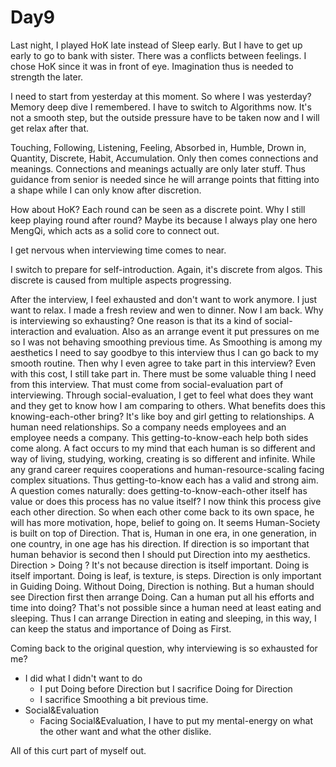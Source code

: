 # Day9

Last night, I played HoK late instead of Sleep early. But I have to get up early to go to bank with sister. There was a conflicts between feelings. I chose HoK since it was in front of eye. Imagination thus is needed to strength the later.

I need to start from yesterday at this moment. So where I was yesterday? Memory deep dive I remembered. I have to switch to Algorithms now. It's not a smooth step, but the outside pressure have to be taken now and I will get relax after that.

Touching, Following, Listening, Feeling, Absorbed in, Humble,  Drown in, Quantity, Discrete, Habit, Accumulation. Only then comes connections and meanings. Connections and meanings actually are only later stuff. Thus guidance from senior is needed since he will arrange points that fitting into a shape while I can only know after discretion.

How about HoK? Each round can be seen as a discrete point. Why I still keep playing round after round? Maybe its because I always play one hero MengQi, which acts as a solid core to connect out.

I get nervous when interviewing time comes to near.

I switch to prepare for self-introduction. Again, it's discrete from algos. This discrete is caused from multiple aspects progressing.

After the interview, I feel exhausted and don't want to work anymore. I just want to relax. I made a fresh review and wen to dinner. Now I am back. Why is interviewing so exhausting? One reason is that its a kind of social-interaction and evaluation. Also as an arrange event it put  pressures on me so I was not behaving smoothing previous time. As Smoothing is among my aesthetics I need to say goodbye to this interview thus I can go back to my smooth routine. Then why I even agree to take part in this interview? Even with this cost, I still take part in. There must be some valuable thing I need from this interview. That must come from social-evaluation part of interviewing. Through social-evaluation, I get to feel what does they want and they get to know how I am comparing to others. What benefits does this knowing-each-other bring? It's like boy and girl getting to relationships. A human need relationships. So a company needs employees and an employee needs a company. This getting-to-know-each help both sides come along. A fact occurs to my mind that each human is so different and way of living, studying, working, creating is so different and infinite. While any grand career requires cooperations and human-resource-scaling facing complex situations. Thus getting-to-know each has a valid and strong aim. A question comes naturally: does getting-to-know-each-other itself has value or does this process has no value itself? I now think this process give each other direction. So when each other come back to its own space, he will has more motivation, hope, belief to going on. It seems Human-Society is built on top of Direction. That is, Human in one era, in one generation, in one country, in one age has his direction. If direction is so important that human behavior is second then I should put Direction into my aesthetics. Direction &gt; Doing ? It's not because direction is itself important. Doing is itself important. Doing is leaf, is texture, is steps. Direction is only important in Guiding Doing. Without Doing, Direction is nothing. But a human should see Direction first then arrange Doing. Can a human put all his efforts and time into doing? That's not possible since a human need at least eating and sleeping. Thus I can arrange Direction in eating and sleeping, in this way, I can keep the status and importance of Doing as First. 

Coming back to the original question, why interviewing is so exhausted for me?

* I did what I didn't want to do
  * I put Doing before Direction but I sacrifice Doing for Direction 
  * I sacrifice Smoothing a bit previous time.
* Social&Evaluation
  * Facing Social&Evaluation, I have to put my mental-energy on what the other want and what the other dislike.

All of this curt part of myself out.

